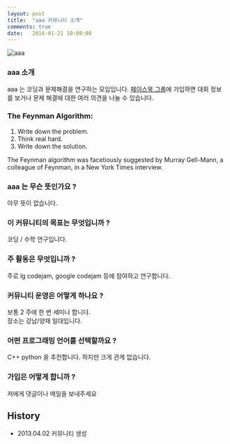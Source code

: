 ```yaml
---
layout: post
title:  "aaa 커뮤니티 소개"
comments: true
date:   2016-01-21 10:08:00
---
```

![aaa](http://cdn.shopclues.net/images/thumbnails/19310/320/320/aaa1433752448.jpg)
### aaa 소개
aaa 는 코딩과 문제해결을 연구하는 모임입니다.
[페이스북 그룹](https://www.facebook.com/groups/426512737533637/)에 가입하면 대회 정보를 보거나 문제 해결에 대한 여러 의견을 나눌 수 있습니다.

### The Feynman Algorithm:
1. Write down the problem.
2. Think real hard.
3. Write down the solution.
 
The Feynman algorithm was facetiously suggested by Murray Gell-Mann, a colleague of Feynman, in a New York Times interview.

### aaa  는 무슨 뜻인가요 ?
아무 뜻이 없습니다.
### 이 커뮤니티의 목표는 무엇입니까 ?
코딩 / 수학 연구입니다.
### 주 활동은 무엇입니까 ?
주로 lg codejam, google codejam 등에 참여하고 연구합니다.
### 커뮤니티 운영은 어떻게 하나요 ?
보통 2 주에 한 번 세미나 합니다.<br>
장소는 강남/양재 일대입니다.
### 어떤 프로그래밍 언어를 선택할까요 ?
C++ python 을 추천합니다. 하지만 크게 관계 없습니다.
### 가입은 어떻게 합니까 ?
저에게 댓글이나 메일을 보내주세요
## History
- 2013.04.02 커뮤니티 생성
